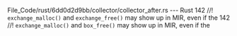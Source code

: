 File_Code/rust/6dd0d2d9bb/collector/collector_after.rs --- Rust
142 //! `exchange_malloc()` and `exchange_free()` may show up in MIR, even if the                                                                            142 //! `exchange_malloc()` and `box_free()` may show up in MIR, even if the

